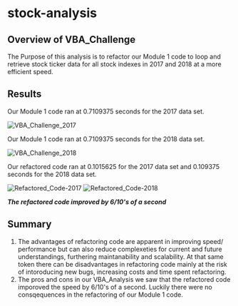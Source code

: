 # stock-analysis
## **Overview of VBA_Challenge**
The Purpose of this analysis is to refactor our Module 1 code to loop and retrieve stock ticker data for all stock indexes in 2017 and 2018 at a more efficient speed.

## **Results**
Our Module 1 code ran at 0.7109375 seconds for the 2017 data set.

![VBA_Challenge_2017](https://user-images.githubusercontent.com/49954261/139773816-240dd698-51f0-47d9-905e-a9bbd227e379.png)

Our Module 1 code ran at 0.7109375 seconds for the 2018 data set.

![VBA_Challenge_2018](https://user-images.githubusercontent.com/49954261/139773837-dc047b77-35cf-464b-a394-7a30a68d5264.png)

Our refactored code ran at 0.1015625 for the 2017 data set and 0.109375 seconds for the 2018 data set.


![Refactored_Code-2017](https://user-images.githubusercontent.com/49954261/139774587-6af9c6a8-2634-44ef-a5ba-29f3b23b7be9.png)
![Refactored_Code-2018](https://user-images.githubusercontent.com/49954261/139774589-62035a75-d113-4cb5-bcf5-d0eac1c32dac.png)

***The refactored code improved by 6/10's of a second***

## **Summary**
1. The advantages of refactoring code are apparent in improving speed/ performance but can also reduce complexeties for current and future understandings, furthering maintanability and scalability. At that same token there can be disadvantages in refactoring code mainly at the risk of intoroducing new bugs, increasing costs and time spent refactoring.
2. The pros and cons in our VBA_Analysis we saw that the refactored code imporoved the speed by 6/10's of a second. Luckily there were no consqequences in the refactoring of our Module 1 code.
